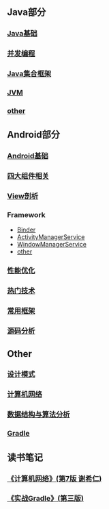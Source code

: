 ## Java部分
### [Java基础](https://github.com/chen-eugene/Interview/blob/master/Java/Java%E5%9F%BA%E7%A1%80.md)
### [并发编程](https://github.com/chen-eugene/Interview/blob/master/Java/%E5%B9%B6%E5%8F%91%E7%BC%96%E7%A8%8B.md)
### [Java集合框架](https://github.com/chen-eugene/Interview/blob/master/Java/Java%E9%9B%86%E5%90%88%E6%A1%86%E6%9E%B6.md)
### [JVM](https://github.com/chen-eugene/Interview/blob/master/Java/JVM.md)
### [other](https://github.com/chen-eugene/Interview/blob/master/Java/other.md)

## Android部分
### [Android基础](https://github.com/chen-eugene/Interview/blob/master/Android/Android%E5%9F%BA%E7%A1%80.md)
### [四大组件相关](https://github.com/chen-eugene/Interview/blob/master/Android/%E5%9B%9B%E5%A4%A7%E7%BB%84%E4%BB%B6%E7%9B%B8%E5%85%B3.md)
### [View剖析](https://github.com/chen-eugene/Interview/blob/master/Android/View%E5%89%96%E6%9E%90.md)
### Framework
 - [Binder]()
 - [ActivityManagerService]()
 - [WindowManagerService]()
 - [other](https://github.com/chen-eugene/Interview/blob/master/Android/other.md)

### [性能优化](https://github.com/chen-eugene/Interview/blob/master/Android/%E6%80%A7%E8%83%BD%E4%BC%98%E5%8C%96.md)
### [热门技术](https://github.com/chen-eugene/Interview/blob/master/Android/%E7%83%AD%E9%97%A8%E6%8A%80%E6%9C%AF.md)

### [常用框架](https://github.com/chen-eugene/Interview/blob/master/Android/%E5%B8%B8%E7%94%A8%E6%A1%86%E6%9E%B6.md)
### [源码分析](https://github.com/chen-eugene/Interview/blob/master/Android/%E6%BA%90%E7%A0%81%E5%88%86%E6%9E%90.xml)

## Other
### [设计模式](https://github.com/chen-eugene/Interview/blob/master/other/%E8%AE%BE%E8%AE%A1%E6%A8%A1%E5%BC%8F.md)
### [计算机网络](https://github.com/chen-eugene/Interview/blob/master/other/%E8%AE%A1%E7%AE%97%E6%9C%BA%E7%BD%91%E7%BB%9C.md)
### [数据结构与算法分析](https://github.com/chen-eugene/Interview/blob/master/other/%E6%95%B0%E6%8D%AE%E7%BB%93%E6%9E%84%E4%B8%8E%E7%AE%97%E6%B3%95.md)
### [Gradle](https://github.com/chen-eugene/Interview/blob/master/other/Gradle.md)

## 读书笔记
### [《计算机网络》(第7版 谢希仁)](https://github.com/chen-eugene/Interview/blob/master/note/%E8%AE%A1%E7%AE%97%E6%9C%BA%E7%BD%91%E7%BB%9C/%E3%80%8A%E8%AE%A1%E7%AE%97%E6%9C%BA%E7%BD%91%E7%BB%9C%E3%80%8B(%E7%AC%AC7%E7%89%88%20%E8%B0%A2%E5%B8%8C%E4%BB%81).md)

### [《实战Gradle》(第三版)](https://github.com/chen-eugene/Interview/blob/master/note/Gradle%E5%AE%9E%E6%88%98/%E3%80%8AGradle%E5%AE%9E%E6%88%98%E3%80%8B.md)
